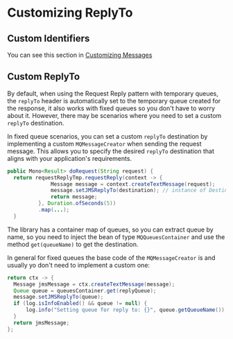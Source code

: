 # Customizing ReplyTo

## Custom Identifiers

You can see this section in [Customizing Messages](/commons-jms/docs/customizing-messages)

## Custom ReplyTo

By default, when using the Request Reply pattern with temporary queues, the `replyTo` header is automatically set to the temporary queue created for the response, it also works with fixed queues so you don't have to worry about it. However, there may be scenarios where you need to set a custom `replyTo` destination.

In fixed queue scenarios, you can set a custom `replyTo` destination by implementing a custom `MQMessageCreator` when sending the request message. This allows you to specify the desired `replyTo` destination that aligns with your application's requirements.

```java
public Mono<Result> doRequest(String request) {
  return requestReplyTmp.requestReply(context -> {
              Message message = context.createTextMessage(request);
              message.setJMSReplyTo(destination); // instance of Destination class
              return message;
          }, Duration.ofSeconds(5))
          .map(...);
  }
```

The library has a container map of queues, so you can extract queue by name, so you need to inject the bean of type `MQQueuesContainer` and use the method `get(queueName)` to get the destination.

In general for fixed queues the base code of the `MQMessageCreator` is and usually yo don't need to implement a custom one:

```java
return ctx -> {
  Message jmsMessage = ctx.createTextMessage(message);
  Queue queue = queuesContainer.get(replyQueue);
  message.setJMSReplyTo(queue);
  if (log.isInfoEnabled() && queue != null) {
      log.info("Setting queue for reply to: {}", queue.getQueueName());
  }
  return jmsMessage;
};
```